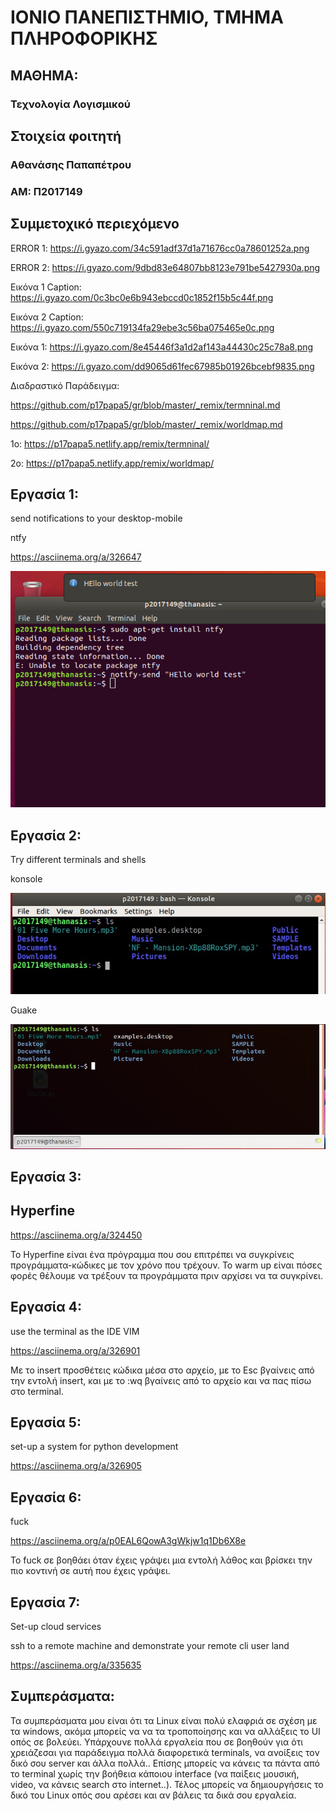 # ΙΟΝΙΟ ΠΑΝΕΠΙΣΤΗΜΙΟ, ΤΜΗΜΑ ΠΛΗΡΟΦΟΡΙΚΗΣ 
## ΜΑΘΗΜΑ:
### Τεχνολογία Λογισμικού

## Στοιχεία φοιτητή  
### Αθανάσης Παπαπέτρου
### ΑΜ: Π2017149

## Συμμετοχικό περιεχόμενο

ERROR 1: https://i.gyazo.com/34c591adf37d1a71676cc0a78601252a.png

ERROR 2: https://i.gyazo.com/9dbd83e64807bb8123e791be5427930a.png


Εικόνα 1 Caption: https://i.gyazo.com/0c3bc0e6b943ebccd0c1852f15b5c44f.png

Εικόνα 2 Caption: https://i.gyazo.com/550c719134fa29ebe3c56ba075465e0c.png


Εικόνα 1: https://i.gyazo.com/8e45446f3a1d2af143a44430c25c78a8.png

Εικόνα 2: https://i.gyazo.com/dd9065d61fec67985b01926bcebf9835.png


Διαδραστικό Παράδειγμα: 

https://github.com/p17papa5/gr/blob/master/_remix/termninal.md

https://github.com/p17papa5/gr/blob/master/_remix/worldmap.md

1o: https://p17papa5.netlify.app/remix/termninal/

2o: https://p17papa5.netlify.app/remix/worldmap/

## Eργασία 1:
send notifications to your desktop-mobile

ntfy

https://asciinema.org/a/326647

![ntfy](ntfy.png)

## Eργασία 2:
Try different terminals and shells

konsole

![konsole](konsole.jpg)

Guake

![guak](guake.jpg)
 
## Eργασία 3:
 
## Hyperfine 

https://asciinema.org/a/324450

Το Hyperfine είναι ένα πρόγραμμα που σου επιτρέπει να συγκρίνεις προγράμματα-κώδικες με τον χρόνο που τρέχουν. Το warm up είναι πόσες φορές θέλουμε να τρέξουν τα προγράμματα πριν αρχίσει να τα συγκρίνει.

## Eργασία 4:
 
use the terminal as the IDE
VIM
 
https://asciinema.org/a/326901

Με το insert προσθέτεις κώδικα μέσα στο αρχείο, με το Esc βγαίνεις από την εντολή insert, και με το :wq βγαίνεις από το αρχείο και να πας πίσω στο terminal.

## Eργασία 5:

set-up a system for python development

https://asciinema.org/a/326905

## Eργασία 6:

fuck

https://asciinema.org/a/p0EAL6QowA3gWkjw1q1Db6X8e

To fuck σε βοηθάει όταν έχεις γράψει μια εντολή λάθος και βρίσκει την πιο κοντινή σε αυτή που έχεις γράψει.

## Eργασία 7:

Set-up cloud services

ssh to a remote machine and demonstrate your remote cli user land 

https://asciinema.org/a/335635

## Συμπεράσματα:

Τα συμπεράσματα μου είναι ότι τα Linux είναι πολύ ελαφριά σε σχέση με τα windows, ακόμα μπορείς να να τα τροποποίησης και να αλλάξεις το UI οπός σε βολεύει. Υπάρχουνε πολλά εργαλεία που σε βοηθούν για ότι χρειάζεσαι για παράδειγμα πολλά διαφορετικά terminals, να ανοίξεις τον δικό σου server και άλλα πολλά.. Επίσης μπορείς να κάνεις τα πάντα από το terminal χωρίς την βοήθεια κάποιου interface (να παίξεις μουσική, video, να κάνεις search στο internet..). Τέλος μπορείς να δημιουργήσεις το δικό του Linux οπός σου αρέσει και αν βάλεις τα δικά σου εργαλεία.




